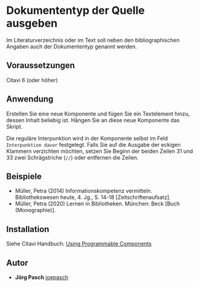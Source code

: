 # Dokumententyp der Quelle ausgeben

Im Literaturverzeichnis oder im Text soll neben den bibliographischen Angaben auch der Dokumententyp genannt werden.

## Voraussetzungen
Citavi 6 (oder höher)

## Anwendung
Erstellen Sie eine neue Komponente und fügen Sie ein Textelement hinzu, dessen Inhalt beliebig ist. Hängen Sie an diese neue Komponente das Skript.

Die reguläre Interpunktion wird in der Komponente selbst im Feld `Interpunktion davor` festgelegt. Falls Sie auf die Ausgabe der eckigen Klammern verzichten möchten, setzen Sie Beginn der beiden Zeilen 31 und 33 zwei Schrägstriche (`//`) oder entfernen die Zeilen.

## Beispiele
- Müller, Petra (2014) Informationskompetenz vermitteln. Bibliothekswesen heute, 4. Jg., S. 14-18 [Zeitschriftenaufsatz].
- Müller, Petra (2020) Lernen in Bibliotheken. München: Beck [Buch (Monographie)].

## Installation
Siehe Citavi Handbuch: [Using Programmable Components](https://www.citavi.com/programmable_components)

## Autor

* **Jörg Pasch** [joepasch](https://github.com/joepasch)
